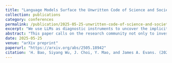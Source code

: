```yaml
---
title: "Language Models Surface the Unwritten Code of Science and Society"
collection: publications
category: conferences
permalink: /publication/2025-05-25-unwritten-code-of-science-and-society
excerpt: "We use LLMs as diagnostic instruments to uncover the implicit norms and evaluative heuristics—the 'unwritten code'—that shape human decision-making in science and society."
abstract: "This paper calls on the research community not only to investigate how human biases are inherited by large language models (LLMs) but also to explore how these biases in LLMs can be leveraged to make society's \"unwritten code\" - such as implicit stereotypes and heuristics - visible and accessible for critique. We introduce a conceptual framework through a case study in science: uncovering hidden rules in peer review - the factors that reviewers care about but rarely state explicitly due to normative scientific expectations. The idea of the framework is to push LLMs to speak out their heuristics through generating self-consistent hypotheses - why one paper appeared stronger in reviewer scoring - among paired papers submitted to 45 academic conferences, while iteratively searching deeper hypotheses from remaining pairs where existing hypotheses cannot explain. We observed that LLMs' normative priors about the internal characteristics of good science extracted from their self-talk, e.g., theoretical rigor, were systematically updated toward posteriors that emphasize storytelling about external connections, such as how the work is positioned and connected within and across literatures. Human reviewers tend to explicitly reward aspects that moderately align with LLMs' normative priors (correlation = 0.49) but avoid articulating contextualization and storytelling posteriors in their review comments (correlation = -0.14), despite giving implicit reward to them with positive scores. These patterns are robust across different models and out-of-sample judgments. We discuss the broad applicability of our proposed framework, leveraging LLMs as diagnostic tools to amplify and surface the tacit codes underlying human society, enabling public discussion of revealed values and more precisely targeted responsible AI."
date: 2025-05-25
venue: "arXiv preprint"
paperurl: "https://arxiv.org/abs/2505.18942"
citation: 'H. Bao, Siyang Wu, J. Choi, Y. Mao, and James A. Evans. (2025). <i>Language Models Surface the Unwritten Code of Science and Society.</i> arXiv:2505.18942.'
---
```

